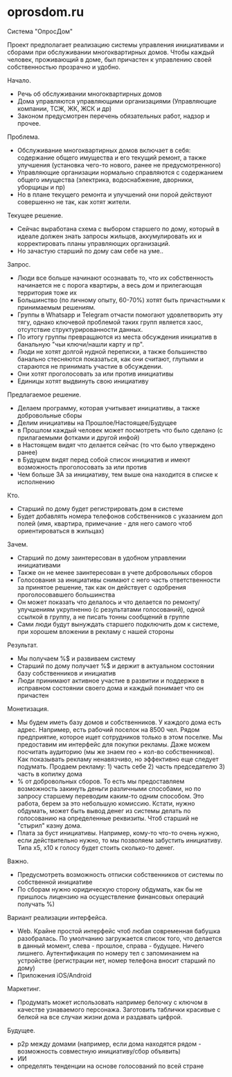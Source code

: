 # oprosdom.ru

Система "ОпросДом"

Проект предполагает реализацию системы управления инициативами и сборами при обслуживании многоквартирных домов. Чтобы каждый человек, проживающий в доме, был причастен к управлению своей собственностью прозрачно и удобно.


Начало.
- Речь об обслуживании многоквартирных домов
- Дома управляются управляющими организациями (Управляющие компании, ТСЖ, ЖК, ЖСК и др)
- Законом предусмотрен перечень обязательных работ, надзор и прочее.

Проблема.
- Обслуживание многоквартирных домов включает в себя: содержание общего имущества и его текущий ремонт, а также улучшения (установка чего-то нового, ранее не предусмотренного)
- Управляющие организации нормально справляются с содержанием общего имущества (электрика, водоснабжение, дворники, уборщицы и пр)
- Но в плане текущего ремонта и улучшений они порой действуют совершенно не так, как хотят жители.

Текущее решение.
- Сейчас выработана схема с выбором старшего по дому, который в идеале должен знать запросы жильцов, аккумулировать их и корректировать планы управляющих организаций.
- Но зачастую старший по дому сам себе на уме..

Запрос.
- Люди все больше начинают осознавать то, что их собственность начинается не с порога квартиры, а весь дом и прилегающая территория тоже их
- Большинство (по личному опыту, 60-70%) хотят быть причастными к принимаемым решениям.
- Группы в Whatsapp и Telegram отчасти помогают удовлетворить эту тягу, однако ключевой проблемой таких групп является хаос, отсутствие структурированности данных.
- По итогу группы превращаются из места обсуждения инициатив в банальную "чьи ключи/нашли карту и пр".
- Люди не хотят долгой нудной переписки, а также большинство банально стесняются показаться, как они считают, глупыми и стараются не принимать участие в обсуждении.
- Они хотят проголосовать за или против инициативы
- Единицы хотят выдвинуть свою инициативу

Предлагаемое решение.
- Делаем программу, которая учитывает инициативы, а также добровольные сборы
- Делим инициативы на Прошлое/Настоящее/Будущее
- в Прошлом каждый человек может посмотреть что было сделано (с прилагаемыми фотками и другой инфой)
- в Настоящем видят что делается сейчас (то что было утверждено ранее)
- в Будущем видят перед собой список инициатив и имеют возможность проголосовать за или против
- Чем больше ЗА за инициативу, тем выше она находится в списке к исполнению

Кто.
- Старший по дому будет регистрировать дом в системе
- Будет добавлять номера телефонов собственников с указанием доп полей (имя, квартира, примечание - для него самого чтоб ориентироваться в жильцах)

Зачем.
- Старший по дому заинтересован в удобном управлении инициативами
- Также он не менее заинтересован в учете добровольных сборов
- Голосования за инициативы снимают с него часть ответственности за принятое решение, так как он действует с одобрения проголосовавшего большинства
- Он может показать что делалось и что делается по ремонту/улучшениям укрупненно (с результатами голосований), одной ссылкой в группу, а не писать тонны сообщений в группе
- Сами люди будут вынуждать старшего подключить дом к системе, при хорошем вложении в рекламу с нашей стороны

Результат.
- Мы получаем %$ и развиваем систему
- Старший по дому получает %$ и держит в актуальном состоянии базу собственников и инициатив
- Люди принимают активное участие в развитии и поддержке в исправном состоянии своего дома и каждый понимает что он причастен

Монетизация.
- Мы будем иметь базу домов и собственников. У каждого дома есть адрес. Например, есть рабочий поселок на 8500 чел. Рядом предприятие, которое ищет сотрудников только в этом поселке. Мы предоставим им интерфейс для покупки рекламы. Даже можем посчитать аудиторию (мы же знаем гео + кол-во собственников). Как показывать рекламу ненавязчиво, но эффективно еще следует подумать. Продаем рекламу: 1) часть себе 2) часть председателю 3) часть в копилку дома
- % от добровольных сборов. То есть мы предоставляем возможность закинуть деньги различными способами, но по запросу старшему переводим каким-то одним способом. Это работа, берем за это небольшую комиссию. Кстати, нужно обдумать, может быть вывод денег из системы делать по голосованию на определенные реквизиты. Чтоб старший не "стырил" казну дома.
- Плата за буст инициативы. Например, кому-то что-то очень нужно, если действительно нужно, то мы позволяем забустить инициативу. Типа х5, х10 к голосу будет стоить сколько-то денег.

Важно.
- Предусмотреть возможность отписки собственников от системы по собственной инициативе
- По сборам нужно юридическую сторону обдумать, как бы не пришлось лицензию на осуществление финансовых операций получать %)

Вариант реализации интерфейса.
- Web. Крайне простой интерфейс чтоб любая современная бабушка разобралась. По умолчанию загружается список того, что делается в данный момент, слева - прошлое, справа - будущее. Ничего лишнего. Аутентификация по номеру тел с запоминанием на устройстве (регистрации нет, номер телефона вносит старший по дому)
- Приложения iOS/Android

Маркетинг.
- Продумать может использовать например белочку с ключом в качестве узнаваемого персонажа. Заготовить таблички красивые с белкой на все случаи жизни дома и раздавать цифрой.

Будущее.
- p2p между домами (например, если дома находятся рядом - возможность совместную инициативу/сбор объявить)
- ИИ
- определять тенденции на основе голосований по всей стране




